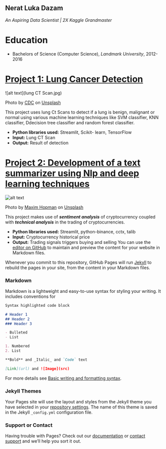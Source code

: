 ## Nerat Luka Dazam
*An Aspiring Data Scientist | 2X Kaggle Grandmaster*

# Education
* Bachelors of Science (Computer Science), *Landmark University*, 2012-2016

# [Project 1: Lung Cancer Detection](http://youtube.com/dataprofessor)
![alt text](lung CT Scan.jpg)

Photo by <a href="https://unsplash.com/@cdc?utm_source=unsplash&utm_medium=referral&utm_content=creditCopyText">CDC</a> on <a href="https://unsplash.com/s/photos/lung-cancer?utm_source=unsplash&utm_medium=referral&utm_content=creditCopyText">Unsplash</a>
  

This project uses lung Ct Scans to detect if a lung is benign, malignant or normal using various machine learning techniques like SVM classifier, KNN classifier, Ddecision tree classifier and random forest classifier.
* **Python libraries used:** Streamlit, Scikit- learn, TensorFlow
* **Input:** Lung CT Scan
* **Output:** Result of detection

# [Project 2: Development of a text summarizer using Nlp and deep learning techniques](http://youtube.com/dataprofessor)
![alt text](maxim-hopman-fiXLQXAhCfk-unsplash.jpg)

Photo by <a href="https://unsplash.com/@nampoh?utm_source=unsplash&utm_medium=referral&utm_content=creditCopyText">Maxim Hopman</a> on <a href="https://unsplash.com/s/photos/cryptocurrency-trading?utm_source=unsplash&utm_medium=referral&utm_content=creditCopyText">Unsplash</a>

This project makes use of ***sentiment analysis*** of cryptocurrency coupled with ***technical analysis*** in the trading of cryptocurrencies.
* **Python libraries used:** Streamlit, python-binance, cctx, talib
* **Input:** Cryptocurrency historical price
* **Output:** Trading signals triggers buying and selling
You can use the [editor on GitHub](https://github.com/Elilora/Portfolio/edit/main/README.md) to maintain and preview the content for your website in Markdown files.

Whenever you commit to this repository, GitHub Pages will run [Jekyll](https://jekyllrb.com/) to rebuild the pages in your site, from the content in your Markdown files.

### Markdown

Markdown is a lightweight and easy-to-use syntax for styling your writing. It includes conventions for

```markdown
Syntax highlighted code block

# Header 1
## Header 2
### Header 3

- Bulleted
- List

1. Numbered
2. List

**Bold** and _Italic_ and `Code` text

[Link](url) and ![Image](src)
```

For more details see [Basic writing and formatting syntax](https://docs.github.com/en/github/writing-on-github/getting-started-with-writing-and-formatting-on-github/basic-writing-and-formatting-syntax).

### Jekyll Themes

Your Pages site will use the layout and styles from the Jekyll theme you have selected in your [repository settings](https://github.com/Elilora/Portfolio/settings/pages). The name of this theme is saved in the Jekyll `_config.yml` configuration file.

### Support or Contact

Having trouble with Pages? Check out our [documentation](https://docs.github.com/categories/github-pages-basics/) or [contact support](https://support.github.com/contact) and we’ll help you sort it out.
